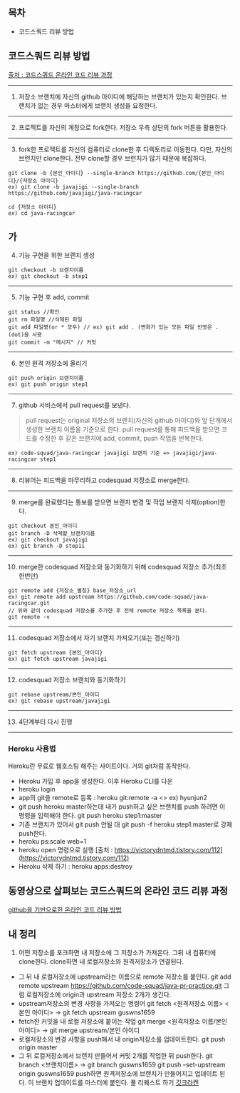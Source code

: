 ## 목차
- 코드스쿼드 리뷰 방법

## 코드스쿼드 리뷰 방법
[출처 : 코드스쿼드 온라인 코드 리뷰 과정](https://github.com/code-squad/codesquad-docs/blob/master/codereview/README.md)

----
1. 저장소 브랜치에 자신의 github 아이디에 해당하는 브랜치가 있는지 확인한다. 브랜치가 없는 경우 마스터에게 브랜치 생성을 요청한다.
----
2. 프로젝트를 자신의 계정으로 fork한다. 저장소 우측 상단의 fork 버튼을 활용한다.

----
3. fork한 프로젝트를 자신의 컴퓨터로 clone한 후 디렉토리로 이동한다. 다만, 자신의 브런치만 clone한다. 전부 clone할 경우 브런치가 많기 때문에 복잡하다.

```
git clone -b {본인_아이디} --single-branch https://github.com/{본인_아이디}/{저장소 아이디}
ex) git clone -b javajigi --single-branch https://github.com/javajigi/java-racingcar
```

```
cd {저장소 아이디}
ex) cd java-racingcar
```
가
----
4. 기능 구현을 위한 브랜치 생성

```
git checkout -b 브랜치이름
ex) git checkout -b step1
```
----
5. 기능 구현 후 add, commit

```
git status //확인
git rm 파일명 //삭제된 파일
git add 파일명(or * 모두) // ex) git add . (변화가 있는 모든 파일 반영은 .(dot)을 사용
git commit -m "메시지" // 커밋
```

----
6. 본인 원격 저장소에 올리기

```
git push origin 브랜치이름
ex) git push origin step1
```

----
7.  github 서비스에서 pull request를 보낸다.
> pull request는 original 저장소의 브랜치(자신의 github 아이디)와 앞 단계에서 생성한 브랜치 이름을 기준으로 한다.
> pull request를 통해 피드백을 받으면 코드를 수정한 후 같은 브랜치에 add, commit, push 작업을 반복한다.
```
ex) code-squad/java-racingcar javajigi 브랜치 기준 => javajigi/java-racingcar step1
```

----
8. 리뷰어는 피드백을 마무리하고 codesquad 저장소로 merge한다.

----
9. merge를 완료했다는 통보를 받으면 브랜치 변경 및 작업 브랜치 삭제(option)한다.
```
git checkout 본인_아이디
git branch -D 삭제할_브랜치이름
ex) git checkout javajigi
ex) git branch -D step1i
```

----
10. merge한 codesquad 저장소와 동기화하기 위해 codesquad 저장소 추가(최초 한번만)
```
git remote add {저장소_별칭} base_저장소_url
ex) git remote add upstream https://github.com/code-squad/java-racingcar.git
// 위와 같이 codesquad 저장소를 추가한 후 전체 remote 저장소 목록을 본다.
git remote -v
```

----
11. codesquad 저장소에서 자기 브랜치 가져오기(또는 갱신하기)
```
git fetch upstream {본인_아이디}
ex) git fetch upstream javajigi
```

----
12. codesquad 저장소 브랜치와 동기화하기
```
git rebase upstream/본인_아이디
ex) git rebase upstream/javajigi
```

----
13. 4단계부터 다시 진행

----

### Heroku 사용법 
Heroku란 무료로 웹호스팅 해주는 사이트이다. 거의 git처럼 동작한다. 
- Heroku 가입 후 app을 생성한다. 이후 Heroku CLI를 다운
- heroku login
- app의 git을 remote로 등록 : heroku git:remote -a <<app name>> ex) hyunjun2
- git push heroku master하는데 내가 push하고 싶은 브랜치를 push 하려면 이 명령을 입력해야 한다. git push heroku step1:master
- 기존 브랜치가 있어서 git push 안될 대 git push -f heroku step1:master로 강제 push한다. 
- heroku ps:scale web=1
- heroku open 명령으로 실행
[출처 : https://victorydntmd.tistory.com/112](https://victorydntmd.tistory.com/112)
- Heroku 삭제 하기 : heroku apps:destroy 


## 동영상으로 살펴보는 코드스쿼드의 온라인 코드 리뷰 과정
[github을 기반으로한 온라인 코드 리뷰 방법](https://youtu.be/a5c9ku-_fok)

## 내 정리

1. 어떤 저장소를 포크하면 내 저장소에 그 저장소가 가져온다. 그뒤 내 컴퓨터에 clone한다. clone하면 내 로컬저장소와 원격저장소가 연결된다.
- 그 뒤 내 로컬저장소에 upstream라는 이름으로 remote 저장소를 붙인다.
git add remote upstream https://github.com/code-squad/java-pr-practice.git
그럼 로컬저장소에 origin과 upstream 저장소 2개가 생긴다.
- upstream저장소의 변경 사항을 가져오는 명령어
git fetch <원격저장소 이름> <본인 아이디> → git fetch upstream guswns1659
- fetch한 커밋을 내 로컬 저장소에 붙이는 작업
git merge <원격저장소 이름/본인 아이디> → git merge upstream/본인 아이디
- 로컬저장소의 변경 사항을 push해서 내 origin저장소를 업데이트한다.
git push origin master
- 그 뒤 로컬저장소에서 브랜치 만들어서 커밋 2개를 작업한 뒤 push한다.
git branch <브랜치이름> → git branch guswns1659
git push –set-upstream origin guswns1659
push하면 원격저장소에 브랜치가 만들어지고 업데이트 된다. 이 브랜치 업데이트를 마스터에 붙인다. 풀 리퀘스트 하기
[깃크라켄](https://www.gitkraken.com/)
